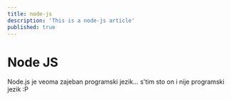 ```yaml
---
title: node-js
description: 'This is a node-js article'
published: true
---
```


# Node JS

Node.js je veoma zajeban programski jezik... s'tim sto on i nije programski jezik :P

